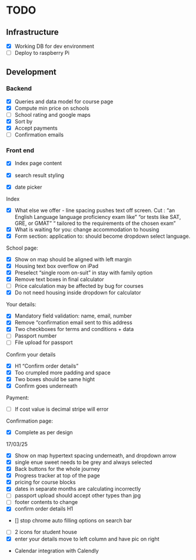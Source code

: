 
# TODO

## Infrastructure

- [x] Working DB for dev environment
- [ ] Deploy to raspberry Pi

## Development

### Backend
- [x] Queries and data model for course page
- [x] Compute min price on schools
- [ ] School rating and google maps
- [x] Sort by
- [x] Accept payments
- [ ] Confirmation emails

### Front end
- [x] Index page content
- [x] search result styling
- [x] date picker


Index
- [x] What else we offer - line spacing pushes text off screen.
  Cut : “an English Language language proficiency exam like” “or tests like SAT, GRE, or GMAT” “ tailored to the requirements of the chosen exam”
- [x] What is waiting for you: change accommodation to housing
- [x] Form section: application to: should become dropdown select language.

School page:
- [x] Show on map should be aligned with left margin
- [x] Housing text box overflow on iPad
- [x] Preselect “single room on-suit” in stay with family option
- [x] Remove text boxes in final calculator
- [ ] Price calculation may be affected by bug for courses
- [x] Do not need housing inside dropdown for calculator

Your details:
- [x] Mandatory field validation: name, email, number
- [x] Remove “confirmation email sent to this address
- [x] Two checkboxes for terms and conditions + data
- [ ] Passport number
- [ ] File upload for passport

Confirm your details
- [x] H1 “Confirm order details”
- [x] Too crumpled more padding and space
- [x] Two boxes should be same hight
- [x] Confirm goes underneath

Payment:
- [ ] If cost value is decimal stripe will error

Confirmation page:
- [x] Complete as per design

17/03/25

- [x] Show on map hypertext spacing underneath, and dropdown arrow
- [x] single enue sweet needs to be grey and always selected
- [x] Back buttons for the whole journey
- [x] Progress tracker at top of the page
- [x] pricing for course blocks
- [x] dates in separate months are calculating incorrectly
- [ ] passport upload should accept other types than jpg
- [ ] footer contents to change
- [x] confirm order details H1
- [\] stop chrome auto filling options on search bar
- [ ] 2 icons for student house
- [x] enter your details move to left column and have pic on right

- Calendar integration with Calendly
